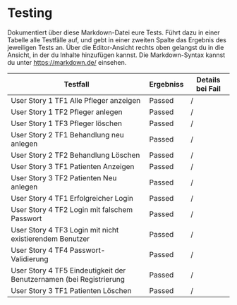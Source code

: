# Testing

Dokumentiert über diese Markdown-Datei eure Tests. Führt dazu in einer Tabelle alle Testfälle auf,
und gebt in einer zweiten Spalte das Ergebnis des jeweiligen Tests an. Über die Editor-Ansicht rechts oben
gelangst du in die Ansicht, in der du Inhalte hinzufügen kannst. Die Markdown-Syntax kannst du unter 
https://markdown.de/ einsehen.

<table>
    <thead>
        <tr>
            <th>Testfall</th>        
            <th>Ergebniss</th>
            <th>Details bei Fail</th>
        </tr>    
    </thead>
    <tbody>
        <tr>
            <td>User Story 1 TF1 Alle Pfleger anzeigen</td>
            <td>Passed</td>
            <td>/</td>
        </tr>
        <tr>
            <td>User Story 1 TF2 Pfleger anlegen</td>
            <td>Passed</td>
            <td>/</td>
        </tr>
        <tr>
            <td>User Story 1 TF3 Pfleger löschen</td>
            <td>Passed</td>
            <td>/</td>
        </tr>
        <tr>
            <td>User Story 2 TF1 Behandlung neu anlegen</td>
            <td>Passed</td>
            <td>/</td>
        </tr>
        <tr>
            <td>User Story 2 TF2 Behandlung Löschen </td>
            <td>Passed</td>
            <td>/</td>
        </tr>
        <tr>
            <td>User Story 3 TF1 Patienten Anzeigen</td>
            <td>Passed</td>   
            <td>/</td>
        </tr>
        <tr>
            <td>User Story 3 TF2 Patienten Neu anlegen</td>
            <td>Passed</td>
            <td>/</td>
        </tr>
        <tr>
            <td>User Story 4 TF1 Erfolgreicher Login</td>
            <td>Passed</td>
            <td>/</td>
        </tr>
        <tr>
            <td>User Story 4 TF2 Login mit falschem Passwort</td>
            <td>Passed</td>
            <td>/</td>
        </tr>
        <tr>
            <td>User Story 4 TF3 Login mit nicht existierendem Benutzer</td>
            <td>Passed</td>   
            <td>/</td>
        </tr>
        <tr>
            <td>User Story 4 TF4 Passwort-Validierung</td>
            <td>Passed</td>
            <td>/</td>
        </tr>
        <tr>
            <td>User Story 4 TF5 Eindeutigkeit der Benutzernamen (bei Registrierung</td>
            <td>Passed</td>   
            <td>/</td>
        </tr>
        <tr>
            <td>User Story 3 TF1 Patienten Löschen</td>
            <td>Passed</td>   
            <td>/</td>
        </tr>
    </tbody>
</table>
